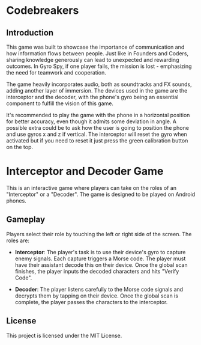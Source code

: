 # Codebreakers

## Introduction

This game was built to showcase the importance of communication and how information flows between people. Just like in Founders and Coders, sharing knowledge generously can lead to unexpected and rewarding outcomes. In Gyro Spy, if one player fails, the mission is lost - emphasizing the need for teamwork and cooperation.

The game heavily incorporates audio, both as soundtracks and FX sounds, adding another layer of immersion. The devices used in the game are the interceptor and the decoder, with the phone's gyro being an essential component to fulfill the vision of this game.

It's recommended to play the game with the phone in a horizontal position for better accuracy, even though it admits some deviation in angle. A possible extra could be to ask how the user is going to position the phone and use gyros x and z if vertical. The interceptor will reset the gyro when activated but if you need to reset it just press the green calibration button on the top.


# Interceptor and Decoder Game

This is an interactive game where players can take on the roles of an "Interceptor" or a "Decoder". The game is designed to be played on Android phones.

## Gameplay

Players select their role by touching the left or right side of the screen. The roles are:

- **Interceptor**: The player's task is to use their device's gyro to capture enemy signals. Each capture triggers a Morse code. The player must have their assistant decode this on their device. Once the global scan finishes, the player inputs the decoded characters and hits "Verify Code".

- **Decoder**: The player listens carefully to the Morse code signals and decrypts them by tapping on their device. Once the global scan is complete, the player passes the characters to the interceptor.



## License

This project is licensed under the MIT License.



